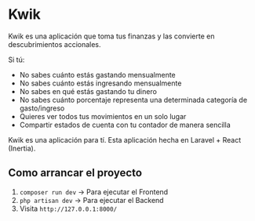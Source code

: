 # Kwik

Kwik es una aplicación que toma tus finanzas y las convierte en descubrimientos accionales.

Si tú:

- No sabes cuánto estás gastando mensualmente
- No sabes cuánto estás ingresando mensualmente
- No sabes en qué estás gastando tu dinero
- No sabes cuánto porcentaje representa una determinada categoría de gasto/ingreso
- Quieres ver todos tus movimientos en un solo lugar
- Compartir estados de cuenta con tu contador de manera sencilla

Kwik es una aplicación para tí.
Esta aplicación hecha en Laravel + React (Inertia).

## Como arrancar el proyecto

1. `composer run dev` -> Para ejecutar el Frontend
2. `php artisan dev` -> Para ejecutar el Backend
3. Visita `http://127.0.0.1:8000/`
